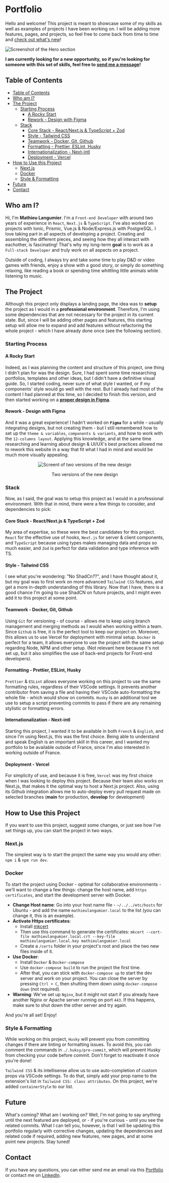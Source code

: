 # Portfolio

Hello and welcome! This project is meant to showcase some of my skills as well as examples of projects I have been working on. I will be adding more features, pages, and projects, so feel free to come back from time to time and [check out what's new](https://mathieulangumier.vercel.app)!

![Screenshot of the Hero section](./public/screenshot-design-hero.png)

**I am currently looking for a new opportunity, so if you're looking for someone with this set of skills, feel free to [send me a message](https://www.linkedin.com/in/mathieu-langumier/)!**

## Table of Contents

- [Table of Contents](#table-of-contents)
- [Who am I?](#who-am-i)
- [The Project](#the-project)
  - [Starting Process](#starting-process)
    - [A Rocky Start](#a-rocky-start)
    - [Rework - Design with Figma](#rework---design-with-figma)
  - [Stack](#stack)
    - [Core Stack - React/Next.js \& TypeScript + Zod](#core-stack---reactnextjs--typescript--zod)
    - [Style - Tailwind CSS](#style---tailwind-css)
    - [Teamwork - Docker, Git, Github](#teamwork---docker-git-github)
    - [Formatting - Prettier, ESLint, Husky](#formatting---prettier-eslint-husky)
    - [Internationalization - Next-intl](#internationalization---next-intl)
    - [Deployment - Vercel](#deployment---vercel)
- [How to Use this Project](#how-to-use-this-project)
  - [Next.js](#nextjs)
  - [Docker](#docker)
  - [Style \& Formatting](#style--formatting)
- [Future](#future)
- [Contact](#contact)

## Who am I?

Hi, I'm **Mathieu Langumier**. I'm a `Front-end Developer` with around two years of experience in `React`, `Next.js` & `TypeScript`. I've also worked on projects with Ionic, Prismic, Vue.js & Node/Express.js with PostgreSQL. I love taking part in all aspects of developing a project. Creating and assembling the different pieces, and seeing how they all interact with eachother, is fascinating! That's why my long-term **goal** is to work as a `Full-stack Developer` and truly work on all aspects on a project.

Outside of coding, I always try and take some time to play D&D or video games with friends, enjoy a show with a good story, or simply do something relaxing, like reading a book or spending time whittling little animals while listening to music.

## The Project

Although this project only displays a landing page, the idea was to **setup** the project as I would in a **professional environment**. Therefore, I'm using some dependencies that are not necessary for the project in its current state. But, since I will be adding other pages and features, this starting setup will allow me to expand and add features without refactoring the whole project - which I have already done once (see the following section).

### Starting Process

#### A Rocky Start

Indeed, as I was planning the content and structure of this project, one thing I didn't plan for was the design. Sure, I had spent some time researching portfolios, templates and other ideas, but I didn't have a definitive visual guide. So, I started coding, never sure of what style I wanted, or if my components' style would go well with the rest. But I already had most of the content I had planned at this time, so I decided to finish this version, and then started working on a **[proper design in Figma](https://www.figma.com/design/VfFVEGdjzBooyy6RyFCJzK/Portfolio?node-id=0-1&t=XGvWvvBTXZ2xmJpN-1)**.

#### Rework - Design with Figma

And it was a great experience! I hadn't worked on **`Figma`** for a while - usually integrating designs, but not creating them - but I still remembered how to set up the `theme & variables`, `components & variants`, and how to work with the `12-columns layout`. Applying this knowledge, and at the same time researching and learning about design & UI/UX's best practices allowed me to rework this website in a way that fit what I had in mind and would be much more visually appealing.

<p align="center">
  <img src="./public/screenshot-layout-versions.png" alt="Screent of two versions of the new design"/>
</p>
  <p align="center">Two versions of the new design</p>

### Stack

Now, as I said, the goal was to setup this project as I would in a professional environment. With that in mind, there were a few things to consider, and dependencies to pick:

#### Core Stack - React/Next.js & TypeScript + Zod

My area of expertise, so these were the best candidates for this project. `React` for the effective use of hooks, `Next.js` for server & client components, and `TypeScript` because using types makes managing data and props so much easier, and `Zod` is perfect for data validation and type inference with TS.

#### Style - Tailwind CSS

I see what you're wondering: "No ShadCn??", and I have thought about it, but my goal was to first work on more advanced `Tailwind CSS` features, and get a more in-depth understanding of this library. Now that I have, there is a good chance I'm going to use ShadCN on future projects, and I might even add it to this project at some point.

#### Teamwork - Docker, Git, Github

Using `Git` for versioning - of course - allows me to keep using branch management and merging methods as I would when working within a team.
Since `Github` is free, it is the perfect tool to keep our project on. Moreover, this allows us to use Vercel for deployment with minimal setup.
`Docker` is perfect for a team, it allows everyone to use the project with the same setup regarding Node, NPM and other setup. (Not relevant here because it's not set up, but it also simplifies the use of back-end projects for Front-end developers).

#### Formatting - Prettier, ESLint, Husky

`Prettier` & `ESLint` allows everyone working on this project to use the same formatting rules, regardless of their VSCode settings. It prevents another contributor from saving a file and having their VSCode auto-formatting the whole file - which would show on commits.
`Husky` is an additional tool we use to setup a script preventing commits to pass if there are any remaining stylistic or formatting errors.

#### Internationalization - Next-intl

Starting this project, I wanted it to be available in both `French` & `English`, and since I'm using Next.js, this was the first choice.
Being able to understand and speak English is an important skill in this career, and I wanted my portfolio to be available outside of France, since I'm also interested in working outside of France.

#### Deployment - Vercel

For simplicity of use, and because it is free, `Vercel` was my first choice when I was looking to deploy this project. Because their team also works on Next.js, that makes it the optimal way to host a Next.js project. Also, using its Github integration allows me to auto-deploy every pull request made on selected branches (**main** for production, **develop** for development)

## How to Use this Project

If you want to use this project, suggest some changes, or just see how I've set things up, you can start the project in two ways.

### Next.js

The simplest way is to start the project the same way you would any other: `npm i` & `npm run dev`.

### Docker

To start the project using Docker - optimal for collaborative environments - we'll want to change a few things: change the host name, add `https certificates`, and start the development server with Docker.

- **Change Host name**: Go into your host name file - `~/../../etc/hosts` for Ubuntu - and add the name `mathieulangumier.local` to the list (you can change it, this is an example).
- **Activate Https certificates**:
  - Install [mkcert](https://github.com/FiloSottile/mkcert)
  - Then use this command to generate the certificates: `mkcert --cert-file mathieulangumier.local.crt --key-file mathieulangumier.local.key mathieulangumier.local`
  - Create a `/certs` folder in your project's root and place the two new files inside of it.
- **Use Docker**:
  - Install `Docker` & `Docker-compose`
  - Use `docker-compose build` to run the project the first time.
  - After that, you can stick with `docker-compose up` to start the dev server and work on your project. You can close the server by pressing `Ctrl + C`, then shutting them down using `docker-compose down` (not required).
- **Warning**: We've set up `Nginx`, but it might not start if you already have another Nginx or Apache server running on port `443`. If this happens, make sure to shut down the other server and try again.

And you're all set! Enjoy!

### Style & Formatting

While working on this project, `Husky` will prevent you from committing changes if there are linting or formatting issues. To avoid this, you can comment the commands in `./.huksy/pre-commit`, which will prevent Husky from checking your code before commit.
Don't forget to reactivate it once you're done!

`Tailwind CSS` & its intellisense allow us to use auto-completion of custom props via VSCode settings. To do that, simply add your prop name to the extension's list in `Tailwind CSS: class attributes`. On this project, we're added `containerStyle` to our list.

## Future

What's coming? What am I working on?
Well, I'm not going to say anything until the next featured are deployed, or - if you're curious - until you see the related commits. What I can tell you, however, is that I will be updating this portfolio regularly with corrective changes, updating the dependencies and related code if required, adding new features, new pages, and at some point new projects. Stay tuned!

## Contact

If you have any questions, you can either send me an email via this [Portfolio](https://mathieulangumier.vercel.app/#contact) or contact me on [LinkedIn](https://www.linkedin.com/in/mathieu-langumier/).
